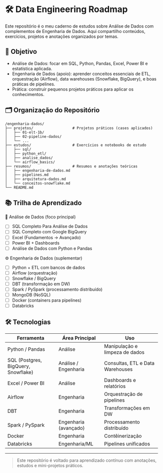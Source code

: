 # 🛠️ Data Engineering Roadmap
Este repositório é o meu caderno de estudos sobre Análise de Dados com complementos de Engenharia de Dados. Aqui compartilho conteúdos, exercícios, projetos e anotações organizados por temas.

## 🚀 Objetivo
- Análise de Dados: focar em SQL, Python, Pandas, Excel, Power BI e estatística aplicada.
- Engenharia de Dados (apoio): aprender conceitos essenciais de ETL, orquestração (Airflow), data warehouses (Snowflake, BigQuery), e boas práticas de pipelines.
- Prática: construir pequenos projetos práticos para aplicar os conhecimentos.

## 🗂️ Organização do Repositório
```
/engenharia-dados/
├── projetos/                  # Projetos práticos (cases aplicados)
│   ├── 01-elt-1b/             
│   ├── 02-pipeline-dados/
│   └── ...
├── estudos/                   # Exercícios e notebooks de estudo
│   ├── sql/                   
│   ├── python_etl/            
│   ├── analise_dados/         
│   └── airflow_basics/        
├── resumos/                   # Resumos e anotações teóricas
│   ├── engenharia-de-dados.md
│   ├── pipelines.md
│   ├── arquitetura-dados.md
│   └── conceitos-snowflake.md
└── README.md
```

## 📚 Trilha de Aprendizado
🔎 Análise de Dados (foco principal)
- [ ] SQL Completo Para Análise de Dados
- [ ] SQL Completo com Google BigQuery
- [ ] Excel (Fundamentos → Avançado)
- [ ] Power BI + Dashboards
- [ ] Análise de Dados com Python e Pandas

⚙️ Engenharia de Dados (suplementar)
- [ ] Python + ETL com bancos de dados
- [ ] Airflow (orquestração)
- [ ] Snowflake / BigQuery
- [ ] DBT (transformação em DW)
- [ ] Spark / PySpark (processamento distribuído)
- [ ] MongoDB (NoSQL)
- [ ] Docker (containers para pipelines)
- [ ] Databricks

## 🛠️ Tecnologias
| Ferramenta                          | Área Principal        | Uso                              |
| ----------------------------------- | --------------------- | -------------------------------- |
| Python / Pandas                     | Análise               | Manipulação e limpeza de dados   |
| SQL (Postgres, BigQuery, Snowflake) | Análise / Engenharia  | Consultas, ETL e Data Warehouses |
| Excel / Power BI                    | Análise               | Dashboards e relatórios          |
| Airflow                             | Engenharia            | Orquestração de pipelines        |
| DBT                                 | Engenharia            | Transformações em DW             |
| Spark / PySpark                     | Engenharia (avançado) | Processamento distribuído        |
| Docker                              | Engenharia            | Contêinerização                  |
| Databricks                          | Engenharia/ML         | Pipelines unificados             |

---

> Este repositório é voltado para aprendizado contínuo com anotações, estudos e mini-projetos práticos.
